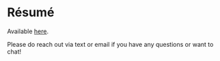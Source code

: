 # Résumé

Available [here](/resume--allred-sean.pdf).

Please do reach out via text or email if you have any questions or
want to chat!
